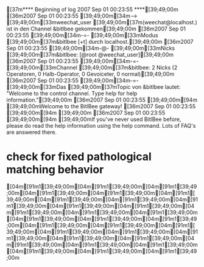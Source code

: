 [37m****  Beginning of log  2007 Sep 01 00:23:55  ****[39;49;00m
[36m2007 Sep 01 00:23:55  [39;49;00m[34m--> [39;49;00m[33mweechat_user [39;49;00m[37m(weechat@localhost.) ist in den Channel &bitlbee gekommen[39;49;00m
[36m2007 Sep 01 00:23:55  [39;49;00m[34m-=- [39;49;00m[33mModus [39;49;00m[37m&bitlbee [+t] durch localhost.[39;49;00m
[36m2007 Sep 01 00:23:55  [39;49;00m[34m-@- [39;49;00m[33mNicks [39;49;00m[37m&bitlbee: [@root @weechat_user][39;49;00m
[36m2007 Sep 01 00:23:55  [39;49;00m[34m-=- [39;49;00m[33mChannel [39;49;00m[37m&bitlbee: 2 Nicks (2 Operatoren, 0 Halb-Operator, 0 Gevoiceter, 0 normal)[39;49;00m
[36m2007 Sep 01 00:23:55  [39;49;00m[34m-=- [39;49;00m[33mDas [39;49;00m[37mTopic von &bitlbee lautet: "Welcome to the control channel. Type help for help information."[39;49;00m
[36m2007 Sep 01 00:23:55  [39;49;00m[94m<root> [39;49;00mWelcome to the BitlBee gateway!
[36m2007 Sep 01 00:23:55  [39;49;00m[94m<root> [39;49;00m
[36m2007 Sep 01 00:23:55  [39;49;00m[94m<root> [39;49;00mIf you've never used BitlBee before, please do read the help information using the help command. Lots of FAQ's are answered there.
# check for fixed pathological matching behavior
[04m[91m1[39;49;00m[04m[91m1[39;49;00m[04m[91m1[39;49;00m[04m[91m1[39;49;00m[04m[91m1[39;49;00m[04m[91m1[39;49;00m[04m[91m1[39;49;00m[04m[91m1[39;49;00m[04m[91m1[39;49;00m[04m[91m1[39;49;00m[04m[91m1[39;49;00m[04m[91m1[39;49;00m[04m[91m1[39;49;00m[04m[91m1[39;49;00m[04m[91m1[39;49;00m[04m[91m1[39;49;00m[04m[91m1[39;49;00m[04m[91m1[39;49;00m[04m[91m1[39;49;00m[04m[91m1[39;49;00m[04m[91m1[39;49;00m[04m[91m1[39;49;00m[04m[91m1[39;49;00m[04m[91m1[39;49;00m[04m[91m1[39;49;00m[04m[91m1[39;49;00m[04m[91m1[39;49;00m[04m[91m1[39;49;00m[04m[91m1[39;49;00m[04m[91m1[39;49;00m[04m[91m1[39;49;00m
